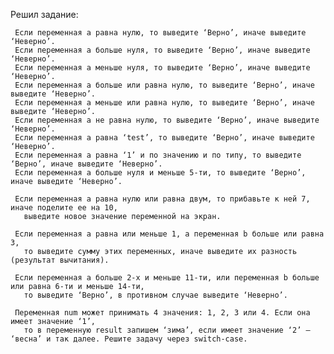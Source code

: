 Решил задание:

     Если переменная a равна нулю, то выведите ‘Верно’, иначе выведите ‘Неверно’.
     Если переменная a больше нуля, то выведите ‘Верно’, иначе выведите ‘Неверно’.
     Если переменная a меньше нуля, то выведите ‘Верно’, иначе выведите ‘Неверно’.
     Если переменная a больше или равна нулю, то выведите ‘Верно’, иначе выведите ‘Неверно’.
     Если переменная a меньше или равна нулю, то выведите ‘Верно’, иначе выведите ‘Неверно’.
     Если переменная a не равна нулю, то выведите ‘Верно’, иначе выведите ‘Неверно’.
     Если переменная a равна ‘test’, то выведите ‘Верно’, иначе выведите ‘Неверно’.
     Если переменная a равна ‘1’ и по значению и по типу, то выведите ‘Верно’, иначе выведите ‘Неверно’.
     Если переменная a больше нуля и меньше 5-ти, то выведите ‘Верно’, иначе выведите ‘Неверно’.

     Если переменная a равна нулю или равна двум, то прибавьте к ней 7, иначе поделите ее на 10,
       выведите новое значение переменной на экран.

     Если переменная a равна или меньше 1, а переменная b больше или равна 3,
       то выведите сумму этих переменных, иначе выведите их разность (результат вычитания).

     Если переменная a больше 2-х и меньше 11-ти, или переменная b больше или равна 6-ти и меньше 14-ти,
       то выведите ‘Верно’, в противном случае выведите ‘Неверно’.
 
     Переменная num может принимать 4 значения: 1, 2, 3 или 4. Если она имеет значение ‘1’, 
       то в переменную result запишем ‘зима’, если имеет значение ‘2’ – ‘весна’ и так далее. Решите задачу через switch-case.
